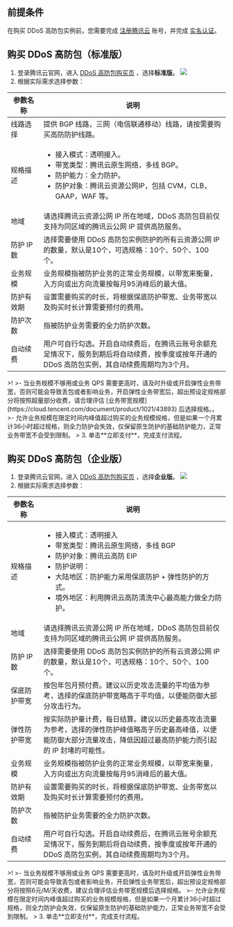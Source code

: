 ## 前提条件
在购买 DDoS 高防包实例前，您需要完成 [注册腾讯云](https://cloud.tencent.com/document/product/378/17985) 账号，并完成 [实名认证](https://cloud.tencent.com/document/product/378/3629)。

## 购买 DDoS 高防包（标准版）
1. 登录腾讯云官网，进入 [DDoS 高防包购买页](https://buy.cloud.tencent.com/antiddos#/native) ，选择**标准版**。
![](https://qcloudimg.tencent-cloud.cn/raw/8798c7a4ffdc444962a21ea2dd064cdc.png)
2. 根据实际需求选择参数：
<table>
<thead>
<tr>
<th width="15%">参数名称</th>
<th>说明</th>
</tr>
</thead>
<tbody><tr>
<td>线路选择</td>
<td>提供 BGP 线路，三网（电信联通移动）线路，请按需要购买高防防护线路。</td>
</tr>
<tr>
<td>规格描述</td>
<td><ul><li>接入模式：透明接入。</li><li>带宽类型：腾讯云原生网络，多线 BGP。</li><li>防护能力：全力防护。</li><li>防护对象：腾讯云资源公网IP，包括 CVM，CLB，GAAP，WAF 等。</li></ul></td>
</tr>
<tr>
<td>地域</td>
<td>请选择腾讯云资源公网 IP 所在地域，DDoS  高防包目前仅支持为同区域的腾讯云公网 IP  提供高防服务。</td>
</tr>
<tr>
<td>防护 IP 数</td>
<td>选择需要使用 DDoS 高防包实例防护的所有云资源公网 IP 的数量，默认是10个，可选规格：10个、50个、100个。</td>
</tr>
<tr>
<td>业务规模</td>
<td>业务规模指被防护业务的正常业务规模，以带宽来衡量，入方向或出方向流量按每月95消峰后的最大值。</td>
</tr>
<tr>
<td>防护有效期</td>
<td>设置需要购买的时长，将根据保底防护带宽、业务带宽以及购买时长计算需要预付的费用。</td>
</tr>
<tr>
<td>防护次数</td>
<td>指被防护业务需要的全力防护次数。</td>
</tr>
<tr>
<td>自动续费</td>
<td>用户可自行勾选。开启自动续费后，在腾讯云账号余额充足情况下，服务到期后将自动续费，按季度或按年开通的 DDoS 高防包实例，其自动续费周期均为3个月。</td>
</tr>
</tbody></table>
>!
>- 当业务规模不够用或业务 QPS 需要更高时，请及时升级或开启弹性业务带宽，否则可能会导致丢包或者影响业务，开启弹性业务带宽后，超出预设定规格部分将按照超量部分收费，请合理评估 [业务带宽规模](https://cloud.tencent.com/document/product/1021/43893) 后选择规格。。
>- 允许业务规模在限定时间内峰值超过购买的业务规模规格，但是如果一个月累计36小时超过规格，则全力防护会失效，仅保留原生防护的基础防护能力，正常业务带宽不会受到限制。
>
3. 单击**立即支付**，完成支付流程。

## 购买 DDoS 高防包（企业版）
1. 登录腾讯云官网，进入 [DDoS 高防包购买页](https://buy.cloud.tencent.com/antiddos#/native) ，选择**企业版**。
![](https://qcloudimg.tencent-cloud.cn/raw/4159d86e80cb1ffafe7cc7eff9665904.png)
2. 根据实际需求选择参数：
<table>
<thead>
<tr>
<th width="15%">参数名称</th>
<th>说明</th>
</tr>
</thead>
<tbody><tr>
<td>规格描述</td>
<td><ul><li>接入模式：透明接入</li><li>带宽类型：腾讯云原生网络，多线 BGP</li><li>防护对象：腾讯云高防 EIP</li><li>防护说明：</li><li>大陆地区：防护能力采用保底防护 + 弹性防护的方式。</li><li>境外地区：利用腾讯云高防清洗中心最高能力做全力防护。</li></ul></td>
</tr>
<tr>
<td>地域</td>
<td>请选择腾讯云资源公网 IP 所在地域，DDoS 高防包目前仅支持为同区域的腾讯云公网 IP 提供高防服务。</td>
</tr>
<tr>
<td>防护 IP 数</td>
<td>选择需要使用 DDoS 高防包实例防护的所有云资源公网 IP 的数量，默认是10个，可选规格：10个、50个、100个。</td>
</tr>
<tr>
<td>保底防护带宽</td>
<td>按包年包月预付费。建议以历史攻击流量的平均值为参考，选择的保底防护带宽略高于平均值，以便能防御大部分攻击行为。</td>
</tr>
<tr>
<td>弹性防护带宽</td>
<td>按实际防护量计费，每日结算。建议以历史最高攻击流量为参考，选择的弹性防护峰值略高于历史最高峰值，以便能防御大部分流量攻击，降低因超过最高防护能力而引起的 IP 封堵的可能性。</td>
</tr>
<tr>
<td>业务规模</td>
<td>业务规模指被防护业务的正常业务规模，以带宽来衡量，入方向或出方向流量按每月95消峰后的最大值。</td>
</tr>
<tr>
<td>防护有效期</td>
<td>设置需要购买的时长，将根据保底防护带宽、业务带宽以及购买时长计算需要预付的费用。</td>
</tr>
<tr>
<td>防护次数</td>
<td>指被防护业务需要的全力防护次数。</td>
</tr>
<tr>
<td>自动续费</td>
<td>用户可自行勾选。开启自动续费后，在腾讯云账号余额充足情况下，服务到期后将自动续费，按季度或按年开通的 DDoS 高防包实例，其自动续费周期均为3个月。</td>
</tr>
</tbody></table>
>!
>- 当业务规模不够用或业务 QPS 需要更高时，请及时升级或开启弹性业务带宽，否则可能会导致丢包或者影响业务，开启弹性业务带宽后，超出预设定规格部分将按照6元/M/天收费，建议合理评估业务带宽规模后选择规格。
>- 允许业务规模在限定时间内峰值超过购买的业务规模规格，但是如果一个月累计36小时超过规格，则全力防护会失效，仅保留原生防护的基础防护能力，正常业务带宽不会受到限制。
>
3. 单击**立即支付**，完成支付流程。
